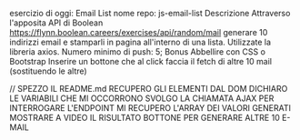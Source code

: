 esercizio di oggi: Email List
nome repo: js-email-list
Descrizione
Attraverso l'apposita API di Boolean https://flynn.boolean.careers/exercises/api/random/mail generare 10 indirizzi email e stamparli in pagina all'interno di una lista.
Utilizzate la libreria axios.
Numero minimo di push: 5;
Bonus
Abbellire con CSS o Bootstrap
Inserire un bottone che al click faccia il fetch di altre 10 mail (sostituendo le altre)

// SPEZZO IL README.md 
RECUPERO GLI ELEMENTI DAL DOM 
DICHIARO LE VARIABILI CHE MI OCCORRONO
SVOLGO LA CHIAMATA AJAX PER INTERROGARE L'ENDPOINT 
MI RECUPERO L'ARRAY DEI VALORI GENERATI 
MOSTRARE A VIDEO IL RISULTATO
BOTTONE PER GENERARE ALTRE 10 E-MAIL